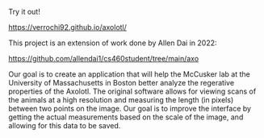 Try it out!

https://verrochi92.github.io/axolotl/

This project is an extension of work done by Allen Dai in 2022:

https://github.com/allendai1/cs460student/tree/main/axo

Our goal is to create an application that will help the McCusker lab at the
University of Massachusetts in Boston better analyze the regerative properties
of the Axolotl. The original software allows for viewing scans of the animals
at a high resolution and measuring the length (in pixels) between two points on
the image. Our goal is to improve the interface by getting the actual 
measurements based on the scale of the image, and allowing for this data to be
saved.
